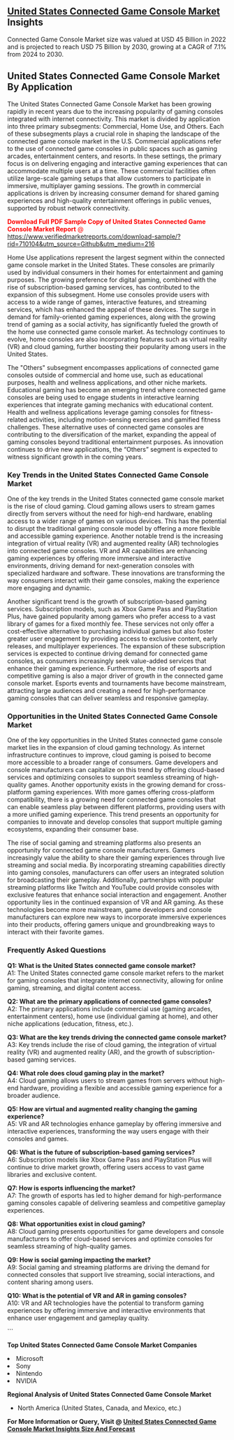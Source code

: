 <h2><a href="https://www.verifiedmarketreports.com/download-sample/?rid=710104&amp;utm_source=Github&amp;utm_medium=216" target="_blank">United States Connected Game Console Market</a> Insights</h2><p>Connected Game Console Market size was valued at USD 45 Billion in 2022 and is projected to reach USD 75 Billion by 2030, growing at a CAGR of 7.1% from 2024 to 2030.</p><p><h2>United States Connected Game Console Market By Application</h2><p>The United States Connected Game Console Market has been growing rapidly in recent years due to the increasing popularity of gaming consoles integrated with internet connectivity. This market is divided by application into three primary subsegments: Commercial, Home Use, and Others. Each of these subsegments plays a crucial role in shaping the landscape of the connected game console market in the U.S. Commercial applications refer to the use of connected game consoles in public spaces such as gaming arcades, entertainment centers, and resorts. In these settings, the primary focus is on delivering engaging and interactive gaming experiences that can accommodate multiple users at a time. These commercial facilities often utilize large-scale gaming setups that allow customers to participate in immersive, multiplayer gaming sessions. The growth in commercial applications is driven by increasing consumer demand for shared gaming experiences and high-quality entertainment offerings in public venues, supported by robust network connectivity.<p><span class=""><span style="color: #ff0000;"><strong>Download Full PDF Sample Copy of United States Connected Game Console Market Report</strong> @ </span><a href="https://www.verifiedmarketreports.com/download-sample/?rid=710104&amp;utm_source=Github&amp;utm_medium=216" target="_blank">https://www.verifiedmarketreports.com/download-sample/?rid=710104&amp;utm_source=Github&amp;utm_medium=216</a></span></p><p>Home Use applications represent the largest segment within the connected game console market in the United States. These consoles are primarily used by individual consumers in their homes for entertainment and gaming purposes. The growing preference for digital gaming, combined with the rise of subscription-based gaming services, has contributed to the expansion of this subsegment. Home use consoles provide users with access to a wide range of games, interactive features, and streaming services, which has enhanced the appeal of these devices. The surge in demand for family-oriented gaming experiences, along with the growing trend of gaming as a social activity, has significantly fueled the growth of the home use connected game console market. As technology continues to evolve, home consoles are also incorporating features such as virtual reality (VR) and cloud gaming, further boosting their popularity among users in the United States.<p>The "Others" subsegment encompasses applications of connected game consoles outside of commercial and home use, such as educational purposes, health and wellness applications, and other niche markets. Educational gaming has become an emerging trend where connected game consoles are being used to engage students in interactive learning experiences that integrate gaming mechanics with educational content. Health and wellness applications leverage gaming consoles for fitness-related activities, including motion-sensing exercises and gamified fitness challenges. These alternative uses of connected game consoles are contributing to the diversification of the market, expanding the appeal of gaming consoles beyond traditional entertainment purposes. As innovation continues to drive new applications, the “Others” segment is expected to witness significant growth in the coming years.<h3>Key Trends in the United States Connected Game Console Market</h3><p>One of the key trends in the United States connected game console market is the rise of cloud gaming. Cloud gaming allows users to stream games directly from servers without the need for high-end hardware, enabling access to a wider range of games on various devices. This has the potential to disrupt the traditional gaming console model by offering a more flexible and accessible gaming experience. Another notable trend is the increasing integration of virtual reality (VR) and augmented reality (AR) technologies into connected game consoles. VR and AR capabilities are enhancing gaming experiences by offering more immersive and interactive environments, driving demand for next-generation consoles with specialized hardware and software. These innovations are transforming the way consumers interact with their game consoles, making the experience more engaging and dynamic.<p>Another significant trend is the growth of subscription-based gaming services. Subscription models, such as Xbox Game Pass and PlayStation Plus, have gained popularity among gamers who prefer access to a vast library of games for a fixed monthly fee. These services not only offer a cost-effective alternative to purchasing individual games but also foster greater user engagement by providing access to exclusive content, early releases, and multiplayer experiences. The expansion of these subscription services is expected to continue driving demand for connected game consoles, as consumers increasingly seek value-added services that enhance their gaming experience. Furthermore, the rise of esports and competitive gaming is also a major driver of growth in the connected game console market. Esports events and tournaments have become mainstream, attracting large audiences and creating a need for high-performance gaming consoles that can deliver seamless and responsive gameplay.<h3>Opportunities in the United States Connected Game Console Market</h3><p>One of the key opportunities in the United States connected game console market lies in the expansion of cloud gaming technology. As internet infrastructure continues to improve, cloud gaming is poised to become more accessible to a broader range of consumers. Game developers and console manufacturers can capitalize on this trend by offering cloud-based services and optimizing consoles to support seamless streaming of high-quality games. Another opportunity exists in the growing demand for cross-platform gaming experiences. With more games offering cross-platform compatibility, there is a growing need for connected game consoles that can enable seamless play between different platforms, providing users with a more unified gaming experience. This trend presents an opportunity for companies to innovate and develop consoles that support multiple gaming ecosystems, expanding their consumer base.<p>The rise of social gaming and streaming platforms also presents an opportunity for connected game console manufacturers. Gamers increasingly value the ability to share their gaming experiences through live streaming and social media. By incorporating streaming capabilities directly into gaming consoles, manufacturers can offer users an integrated solution for broadcasting their gameplay. Additionally, partnerships with popular streaming platforms like Twitch and YouTube could provide consoles with exclusive features that enhance social interaction and engagement. Another opportunity lies in the continued expansion of VR and AR gaming. As these technologies become more mainstream, game developers and console manufacturers can explore new ways to incorporate immersive experiences into their products, offering gamers unique and groundbreaking ways to interact with their favorite games.<h3>Frequently Asked Questions</h3><p><strong>Q1: What is the United States connected game console market?</strong><br>A1: The United States connected game console market refers to the market for gaming consoles that integrate internet connectivity, allowing for online gaming, streaming, and digital content access.</p><p><strong>Q2: What are the primary applications of connected game consoles?</strong><br>A2: The primary applications include commercial use (gaming arcades, entertainment centers), home use (individual gaming at home), and other niche applications (education, fitness, etc.).</p><p><strong>Q3: What are the key trends driving the connected game console market?</strong><br>A3: Key trends include the rise of cloud gaming, the integration of virtual reality (VR) and augmented reality (AR), and the growth of subscription-based gaming services.</p><p><strong>Q4: What role does cloud gaming play in the market?</strong><br>A4: Cloud gaming allows users to stream games from servers without high-end hardware, providing a flexible and accessible gaming experience for a broader audience.</p><p><strong>Q5: How are virtual and augmented reality changing the gaming experience?</strong><br>A5: VR and AR technologies enhance gameplay by offering immersive and interactive experiences, transforming the way users engage with their consoles and games.</p><p><strong>Q6: What is the future of subscription-based gaming services?</strong><br>A6: Subscription models like Xbox Game Pass and PlayStation Plus will continue to drive market growth, offering users access to vast game libraries and exclusive content.</p><p><strong>Q7: How is esports influencing the market?</strong><br>A7: The growth of esports has led to higher demand for high-performance gaming consoles capable of delivering seamless and competitive gameplay experiences.</p><p><strong>Q8: What opportunities exist in cloud gaming?</strong><br>A8: Cloud gaming presents opportunities for game developers and console manufacturers to offer cloud-based services and optimize consoles for seamless streaming of high-quality games.</p><p><strong>Q9: How is social gaming impacting the market?</strong><br>A9: Social gaming and streaming platforms are driving the demand for connected consoles that support live streaming, social interactions, and content sharing among users.</p><p><strong>Q10: What is the potential of VR and AR in gaming consoles?</strong><br>A10: VR and AR technologies have the potential to transform gaming experiences by offering immersive and interactive environments that enhance user engagement and gameplay quality.</p>```</p><p><strong>Top United States Connected Game Console Market Companies</strong></p><div data-test-id=""><p><li>Microsoft</li><li> Sony</li><li> Nintendo</li><li> NVIDIA</li></p><div><strong>Regional Analysis of&nbsp;United States Connected Game Console Market</strong></div><ul><li dir="ltr"><p dir="ltr">North America&nbsp;(United States, Canada, and Mexico, etc.)</p></li></ul><p><strong>For More Information or Query, Visit @&nbsp;</strong><strong><a href="https://www.verifiedmarketreports.com/product/connected-game-console-market/?utm_source=Github&amp;utm_medium=216" target="_blank">United States Connected Game Console Market Insights Size And Forecast</a></strong></p></div>
